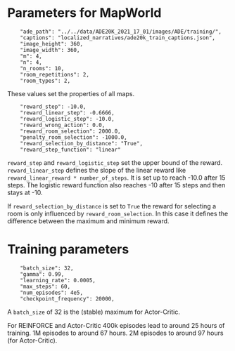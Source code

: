 # Parameters for MapWorld
```
    "ade_path": "../../data/ADE20K_2021_17_01/images/ADE/training/",
    "captions": "localized_narratives/ade20k_train_captions.json",
    "image_height": 360,
    "image_width": 360,
    "m": 4,
    "n": 4,
    "n_rooms": 10,
    "room_repetitions": 2,
    "room_types": 2,
```
These values set the properties of all maps.
```
    "reward_step": -10.0,
    "reward_linear_step": -0.6666,
    "reward_logistic_step": -10.0,
    "reward_wrong_action": 0.0,
    "reward_room_selection": 2000.0,
    "penalty_room_selection": -1000.0,
    "reward_selection_by_distance": "True",
    "reward_step_function": "linear"
```
`reward_step` and `reward_logistic_step` set the upper bound of the reward.
`reward_linear_step` defines the slope of the linear reward like `reward_linear_reward * number_of_steps`.
It is set up to reach -10.0 after 15 steps. 
The logistic reward function also reaches -10 after 15 steps and then stays at -10.

If `reward_selection_by_distance` is set to `True` the reward for selecting a room is only influenced by `reward_room_selection`.
In this case it defines the difference between the maximum and minimum reward. 

# Training parameters

```
    "batch_size": 32,
    "gamma": 0.99,
    "learning_rate": 0.0005,
    "max_steps": 60,
    "num_episodes": 4e5,
    "checkpoint_frequency": 20000,
```

A `batch_size` of 32 is the (stable) maximum for Actor-Critic.

For REINFORCE and Actor-Critic 400k episodes lead to around 25 hours of training. 
1M episodes to around 67 hours.
2M episodes to around 97 hours (for Actor-Critic).
